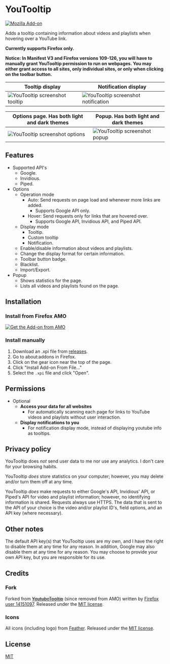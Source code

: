 # YouTooltip
[![Mozilla Add-on](https://img.shields.io/amo/v/youtooltip)](https://addons.mozilla.org/en-US/firefox/addon/youtooltip/)

Adds a tooltip containing information about videos and playlists when hovering over a YouTube link.

**Currently supports Firefox only.**

**Notice: In Manifest V3 and Firefox versions 109-126, you will have to manually grant YouTooltip permission to run on webpages. You may either grant access to all sites, only individual sites, or only when clicking on the toolbar button.**

| Tooltip display | Notification display |
| --- | --- |
| ![YouTooltip screenshot tooltip](https://user-images.githubusercontent.com/34670767/187048059-01668031-cdc8-4d81-80e6-b8c316510ae8.jpg) | ![YouTooltip screenshot notification](https://user-images.githubusercontent.com/34670767/187048070-cab54590-d3e2-487b-b24d-9a1db1cbbb41.jpg) |

| Options page. Has both light and dark themes | Popup. Has both light and dark themes |
| --- | --- |
| ![YouTooltip screenshot options](https://github.com/JohnH-Github/YouTooltip/assets/34670767/0997dcb6-db35-4068-bfdc-935630024b64) | ![YouTooltip screenshot popup](https://user-images.githubusercontent.com/34670767/214700724-715e09d2-72fb-4711-94c1-45c0b59d4a64.png) |


## Features
- Supported API's
	- Google.
	- Invidious.
	- Piped.
- Options
	- Operation mode
		- Auto: Send requests on page load and whenever more links are added.
			- Supports Google API only.
		- Hover: Send requests only for links that are hovered over.
			- Supports Google API, Invidious API, and Piped API.
	- Display mode
		- Tooltip.
		- Custom tooltip
		- Notification.
	- Enable/disable information about videos and playlists.
	- Change the display format for certain information.
	- Toolbar button badge.
	- Blacklist.
	- Import/Export.
- Popup
	- Shows statistics for the page.
	- Lists all videos and playlists found on the page.

## Installation
### Install from Firefox AMO
[![Get the Add-on from AMO](https://github.com/JohnH-Github/YouTooltip/assets/34670767/36ef33d9-617e-4772-a485-a40f97641613)](https://addons.mozilla.org/en-US/firefox/addon/youtooltip/)

### Install manually
1. Download an .xpi file from [releases](https://github.com/JohnH-Github/YouTooltip/releases).
2. Go to about:addons in Firefox.
3. Click on the gear icon near the top of the page.
4. Click "Install Add-on From File..."
5. Select the ```.xpi``` file and click "Open".

## Permissions
- Optional
	- **Access your data for all websites**
		- For automatically scanning each page for links to YouTube videos and playlists without user interaction.
	- **Display notifications to you**
		- For notification display mode, instead of displaying youtube info as tooltips.

## Privacy policy
YouTooltip does *not* send user data to me nor use any analytics. I don't care for your browsing habits.

YouTooltip *does* store statistics on your computer; however, you may delete and/or turn them off at any time.

YouTooltip *does* make requests to either Google's API, Invidious' API, or Piped's API for video and playlist information; however, no identifying information is shared. Requests always use HTTPS. The data that is sent to the API of your choice is the video and/or playlist ID's, field options, and an API key (where necessary).

## Other notes
The default API key(s) that YouTooltip uses are my own, and I have the right to disable them at any time for any reason. In addition, Google may also disable them at any time for any reason. You may choose to provide your own API key, but you are responsible for its use.

## Credits
### Fork
Forked from ~~[YoutubeTooltip](https://addons.mozilla.org/en-US/firefox/addon/youtube_tooltip/)~~ (since removed from AMO) written by [Firefox user 14151097](https://addons.mozilla.org/en-US/firefox/user/14151097/). Released under the [MIT license](https://opensource.org/licenses/mit-license.php).
### Icons
All icons (including logo) from [Feather](https://feathericons.com/). Released under the [MIT license](https://github.com/colebemis/feather/blob/master/LICENSE).

## License
[MIT](https://opensource.org/licenses/mit-license.php)
